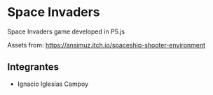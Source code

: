 # Space Invaders

Space Invaders game developed in P5.js

Assets from:
https://ansimuz.itch.io/spaceship-shooter-environment

## Integrantes

- Ignacio Iglesias Campoy
